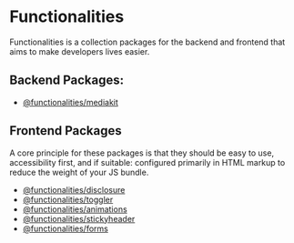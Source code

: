 # Functionalities

Functionalities is a collection packages for the backend and frontend that aims to make developers lives easier.

## Backend Packages:

- [@functionalities/mediakit](/packages/mediakit/README.md)

## Frontend Packages

A core principle for these packages is that they should be easy to use, accessibility first, and if suitable: configured primarily in HTML markup to reduce the weight of your JS bundle. 

- [@functionalities/disclosure](/packages/disclosure/README.md)
- [@functionalities/toggler](/packages/toggler/README.md) 
- [@functionalities/animations](/packages/animations/README.md)
- [@functionalities/stickyheader](/packages/stickyheader/README.md)
- [@functionalities/forms](/packages/forms/README.md)